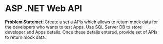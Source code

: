 
# ASP .NET Web API
**Problem Statemet**: Create a set a APIs which allows to return mock data for the developers who wants to test Apps. Use
SQL Server DB to store developer and Apps details. Once these details entered, provide set of APIs to
return mock data.